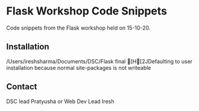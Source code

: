 # Flask Workshop Code Snippets

Code snippets from the Flask workshop held on 15-10-20.

## Installation

/Users/ireshsharma/Documents/DSC/Flask final
[H[2JDefaulting to user installation because normal site-packages is not writeable

## Contact
DSC lead Pratyusha or Web Dev Lead Iresh
